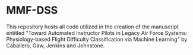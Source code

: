 # MMF-DSS
This repository hosts all code utilized in the creation of the manuscript entitled "Toward Automated Instructor Pilots in Legacy Air Force Systems: Physiology-based Flight Difficulty Classification via Machine Learning" by Caballero, Gaw, Jenkins and Johnstone.
